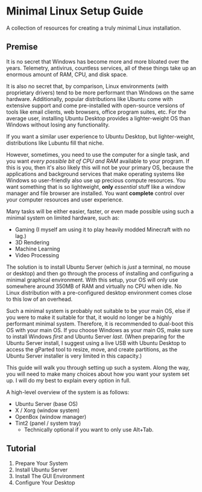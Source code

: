 # Minimal Linux Setup Guide
A collection of resources for creating a truly minimal Linux installation.

## Premise
It is no secret that Windows has become more and more bloated over the years. Telemetry, antivirus, countless services, all of these things take up an enormous amount of RAM, CPU, and disk space.

It is also no secret that, by comparison, Linux environments (with proprietary drivers) tend to be more performant than Windows on the same hardware. Additionally, popular distributions like Ubuntu come with extensive support and come pre-installed with open-source versions of tools like email clients, web browsers, office program suites, etc. For the average user, installing Ubuntu Desktop provides a lighter-weight OS than Windows without losing any functionality.

If you want a similar user experience to Ubuntu Desktop, but lighter-weight, distributions like Lubuntu fill that niche.

However, sometimes, you need to use the computer for a single task, and you want *every possible bit of CPU and RAM* available to your program. If this is you, then it's also likely this will not be your primary OS, because the applications and background services that make operating systems like Windows so user-friendly also use up precious compute resources. You want something that is so lightweight, **only** *essential* stuff like a window manager and file browser are installed. You want **complete** control over your computer resources and user experience.

Many tasks will be either easier, faster, or even made possible using such a minimal system on limited hardware, such as:
- Gaming (I myself am using it to play heavily modded Minecraft with no lag.)
- 3D Rendering
- Machine Learning
- Video Processing

The solution is to install Ubuntu Server (which is *just* a terminal, no mouse or desktop) and then go through the process of installing and configuring a minimal graphical environment. With this setup, your OS will only use somewhere around 350MB of RAM and virtually no CPU when idle. No Linux distribution with a  pre-configured desktop environment comes close to this low of an overhead.

Such a minimal system is probably not suitable to be your main OS, else if you were to make it suitable for that, it would no longer be a highly performant minimal system. Therefore, it is recommended to dual-boot this OS with your main OS. If you choose Windows as your main OS, make sure to install Windows *first* and Ubuntu Server *last*. (When preparing for the Ubuntu Server install, I suggest using a live USB with Ubuntu Desktop to access the gParted tool to resize, move, and create partitions, as the Ubuntu Server installer is very limited in this capacity.)

This guide will walk you through setting up such a system. Along the way, you will need to make many choices about how you want your system set up. I will do my best to explain every option in full.

A high-level overview of the system is as follows:
- Ubuntu Server (base OS)
- X / Xorg (window system)
- OpenBox (window manager)
- Tint2 (panel / system tray)
  - Technically optional if you want to only use Alt+Tab.

## Tutorial
1. Prepare Your System
2. Install Ubuntu Server
3. Install The GUI Environment
4. Configure Your Desktop
